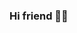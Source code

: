 ### Hi friend 👋👋

<!--
**Scorp-Coin/Scorp-coin** is a ✨ _special_ ✨ repository because its `README.md` (this file) appears on your GitHub profile.

Here are some ideas to get you started:

- 🔭 Unity in most things can be to the benefit of human beings ...
- 🍀A sense of responsibility can make life more beautiful ...
- 👯 The world is evolving and everything has a time and then something better is born ...
- 🤔 There are better things today ...
- 💬 Which has made human work easy and fast ...
- 📫 An example is digital currencies ...
- 😄 A currency also aims to develop and comfort and help people : ...
- 
-> Scorp Coin
